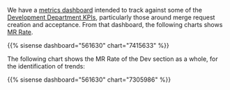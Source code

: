 We have a [metrics dashboard][dashboard] intended to
track against some of the [Development Department KPIs][kpis], particularly
those around merge request creation and acceptance. From that dashboard, the
following charts shows [MR Rate].

{{% sisense dashboard="561630" chart="7415633" %}}

The following chart shows the MR Rate of the Dev section as a whole, for the
identification of trends:

{{% sisense dashboard="561630" chart="7305986" %}}

[dashboard]: https://app.periscopedata.com/app/gitlab/561630/Dev-Sub-department-Overview-Dashboard
[kpis]: /company/kpis/#development-department-kpis
[MR Rate]: /handbook/engineering/development/performance-indicators/#mr-rate
